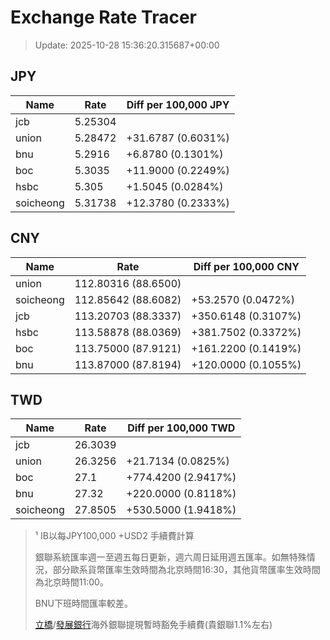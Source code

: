 # Exchange Rate Tracer

> Update: 2025-10-28 15:36:20.315687+00:00

## JPY

| Name      |    Rate | Diff per 100,000 JPY   |
|-----------|---------|------------------------|
| jcb       | 5.25304 |                        |
| union     | 5.28472 | +31.6787 (0.6031%)     |
| bnu       | 5.2916  | +6.8780 (0.1301%)      |
| boc       | 5.3035  | +11.9000 (0.2249%)     |
| hsbc      | 5.305   | +1.5045 (0.0284%)      |
| soicheong | 5.31738 | +12.3780 (0.2333%)     |

## CNY

| Name      | Rate                | Diff per 100,000 CNY   |
|-----------|---------------------|------------------------|
| union     | 112.80316	(88.6500) |                        |
| soicheong | 112.85642	(88.6082) | +53.2570 (0.0472%)     |
| jcb       | 113.20703	(88.3337) | +350.6148 (0.3107%)    |
| hsbc      | 113.58878	(88.0369) | +381.7502 (0.3372%)    |
| boc       | 113.75000	(87.9121) | +161.2200 (0.1419%)    |
| bnu       | 113.87000	(87.8194) | +120.0000 (0.1055%)    |

## TWD

| Name      |    Rate | Diff per 100,000 TWD   |
|-----------|---------|------------------------|
| jcb       | 26.3039 |                        |
| union     | 26.3256 | +21.7134 (0.0825%)     |
| boc       | 27.1    | +774.4200 (2.9417%)    |
| bnu       | 27.32   | +220.0000 (0.8118%)    |
| soicheong | 27.8505 | +530.5000 (1.9418%)    |


> ¹ IB以每JPY100,000 +USD2 手續費計算
>
> 銀聯系統匯率週一至週五每日更新，週六周日延用週五匯率。如無特殊情況，部分歐系貨幣匯率生效時間為北京時間16:30，其他貨幣匯率生效時間為北京時間11:00。
>
> BNU下班時間匯率較差。
>
> [立橋](https://www.wlbank.com.mo/uploads/ueditor/file/20181211/1544536513900230.pdf)/[發展銀行](https://www.mdb.com.mo/Service_Charges_20230728.pdf)海外銀聯提現暫時豁免手續費(貴銀聯1.1%左右)

